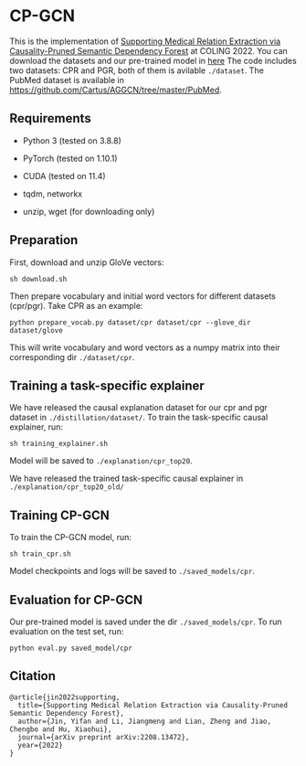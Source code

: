 # CP-GCN

This is the implementation of [Supporting Medical Relation Extraction via Causality-Pruned Semantic
Dependency Forest](https://arxiv.org/abs/2208.13472) at COLING 2022.
You can download the datasets and our pre-trained model in [here](https://drive.google.com/drive/folders/1m3wlxXcMLBIbYJ9foZfC8uA_dAMKoTPW?usp=sharing)
The code includes two datasets: CPR and PGR, both of them is avilable `./dataset`. The PubMed dataset is available in https://github.com/Cartus/AGGCN/tree/master/PubMed.


## Requirements


- Python 3 (tested on 3.8.8)

- PyTorch (tested on 1.10.1)

- CUDA (tested on 11.4)

- tqdm, networkx

- unzip, wget (for downloading only)


## Preparation

First, download and unzip GloVe vectors:

```
sh download.sh
```

Then prepare vocabulary and initial word vectors for different datasets (cpr/pgr). Take CPR as an example:

```
python prepare_vocab.py dataset/cpr dataset/cpr --glove_dir dataset/glove
```

  

This will write vocabulary and word vectors as a numpy matrix into their corresponding dir `./dataset/cpr`.

## Training a task-specific explainer


We have released the causal explanation dataset for our cpr and pgr dataset in `./distillation/dataset/`. To train the task-specific causal explainer, run:
```
sh training_explainer.sh
```
Model will be saved to `./explanation/cpr_top20`.

We have released the trained task-specific causal explainer in `./explanation/cpr_top20_old/`


## Training CP-GCN

To train the CP-GCN model, run:

```
sh train_cpr.sh
```

Model checkpoints and logs will be saved to `./saved_models/cpr`. 

## Evaluation for CP-GCN

Our pre-trained model is saved under the dir `./saved_models/cpr`. To run evaluation on the test set, run:

```
python eval.py saved_model/cpr
```

  
## Citation

```
@article{jin2022supporting,
  title={Supporting Medical Relation Extraction via Causality-Pruned Semantic Dependency Forest},
  author={Jin, Yifan and Li, Jiangmeng and Lian, Zheng and Jiao, Chengbo and Hu, Xiaohui},
  journal={arXiv preprint arXiv:2208.13472},
  year={2022}
}
```


